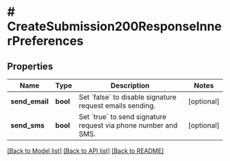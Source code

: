 # # CreateSubmission200ResponseInnerPreferences

## Properties

Name | Type | Description | Notes
------------ | ------------- | ------------- | -------------
**send_email** | **bool** | Set &#x60;false&#x60; to disable signature request emails sending. | [optional]
**send_sms** | **bool** | Set &#x60;true&#x60; to send signature request via phone number and SMS. | [optional]

[[Back to Model list]](../../README.md#models) [[Back to API list]](../../README.md#endpoints) [[Back to README]](../../README.md)
